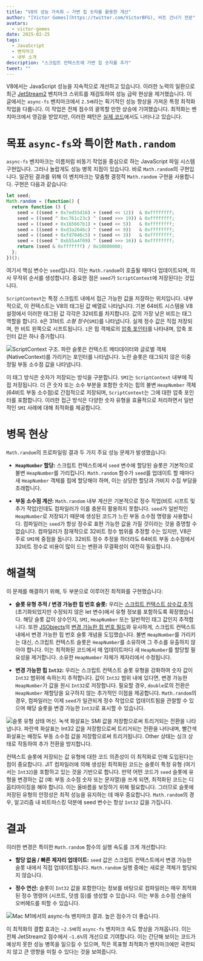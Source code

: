 ```yaml
---
title: "V8의 성능 가속화 – 가변 힙 숫자를 활용한 개선"
author: "[Victor Gomes](https://twitter.com/VictorBFG), 비트 건너기 전문"
avatars:
  - victor-gomes
date: 2025-02-25
tags:
  - JavaScript
  - 벤치마크
  - 내부 소개
description: "스크립트 컨텍스트에 가변 힙 숫자를 추가"
tweet: ""
---
```


V8에서는 JavaScript 성능을 지속적으로 개선하고 있습니다. 이러한 노력의 일환으로 최근 [JetStream2](https://browserbench.org/JetStream2.1/) 벤치마크 스위트를 재검토하여 성능 급락 현상을 제거했습니다. 이 글에서는 `async-fs` 벤치마크에서 `2.5배`라는 획기적인 성능 향상을 가져온 특정 최적화 작업을 다룹니다. 이 작업은 전체 점수의 괄목할 만한 상승에 기여했습니다. 최적화는 벤치마크에서 영감을 받았지만, 이러한 패턴은 [실제 코드](https://github.com/WebAssembly/binaryen/blob/3339c1f38da5b68ce8bf410773fe4b5eee451ab8/scripts/fuzz_shell.js#L248)에서도 나타나고 있습니다.

<!--truncate-->
# 목표 `async-fs`와 특이한 `Math.random`

`async-fs` 벤치마크는 이름처럼 비동기 작업을 중심으로 하는 JavaScript 파일 시스템 구현입니다. 그러나 놀랍게도 성능 병목 지점이 있습니다. 바로 `Math.random`의 구현입니다. 일관된 결과를 위해 이 벤치마크는 맞춤형 결정적 `Math.random` 구현을 사용합니다. 구현은 다음과 같습니다:

```js
let seed;
Math.random = (function() {
  return function () {
    seed = ((seed + 0x7ed55d16) + (seed << 12))  & 0xffffffff;
    seed = ((seed ^ 0xc761c23c) ^ (seed >>> 19)) & 0xffffffff;
    seed = ((seed + 0x165667b1) + (seed << 5))   & 0xffffffff;
    seed = ((seed + 0xd3a2646c) ^ (seed << 9))   & 0xffffffff;
    seed = ((seed + 0xfd7046c5) + (seed << 3))   & 0xffffffff;
    seed = ((seed ^ 0xb55a4f09) ^ (seed >>> 16)) & 0xffffffff;
    return (seed & 0xfffffff) / 0x10000000;
  };
})();
```

여기서 핵심 변수는 `seed`입니다. 이는 `Math.random`이 호출될 때마다 업데이트되며, 의사 무작위 순서를 생성합니다. 중요한 점은 `seed`가 `ScriptContext`에 저장된다는 것입니다.

`ScriptContext`는 특정 스크립트 내에서 접근 가능한 값을 저장하는 위치입니다. 내부적으로, 이 컨텍스트는 V8의 태그된 값 배열로 나타납니다. 기본 64비트 시스템용 V8 설정에서 이러한 태그된 값 각각은 32비트를 차지합니다. 값의 가장 낮은 비트는 태그 역할을 합니다. `0`은 31비트 _소형 정수_(`SMI`)를 나타냅니다. 실제 정수 값은 직접 저장되며, 한 비트 왼쪽으로 시프트됩니다. `1`은 힙 객체로의 [압축 포인터](https://v8.dev/blog/pointer-compression)를 나타내며, 압축 포인터 값은 하나 증가합니다.

![`ScriptContext` 구조. 파란 슬롯은 컨텍스트 메타데이터와 글로벌 객체(`NativeContext`)를 가리키는 포인터를 나타냅니다. 노란 슬롯은 태그되지 않은 이중 정밀 부동 소수점 값을 나타냅니다.](/_img/mutable-heap-number/script-context.svg)

이 태그 방식은 숫자가 저장되는 방식을 구분합니다. `SMI`는 `ScriptContext` 내부에 직접 저장됩니다. 더 큰 숫자 또는 소수 부분을 포함한 숫자는 힙의 불변 `HeapNumber` 객체(64비트 부동 소수점)로 간접적으로 저장되며, `ScriptContext`는 그에 대한 압축 포인터를 포함합니다. 이러한 접근 방식은 다양한 숫자 유형을 효율적으로 처리하면서 일반적인 `SMI` 사례에 대해 최적화를 제공합니다.

# 병목 현상

`Math.random`의 프로파일링 결과 두 가지 주요 성능 문제가 발생했습니다:

- **`HeapNumber` 할당:** 스크립트 컨텍스트에서 `seed` 변수에 할당된 슬롯은 기본적으로 불변 `HeapNumber`를 가리킵니다. `Math.random` 함수가 `seed`를 업데이트 할 때마다 새 `HeapNumber` 객체를 힙에 할당해야 하며, 이는 상당한 할당과 가비지 수집 부담을 초래합니다.

- **부동 소수점 계산:** `Math.random` 내부 계산은 기본적으로 정수 작업(비트 시프트 및 추가 작업)인데도 컴파일러가 이를 충분히 활용하지 못합니다. `seed`가 일반적인 `HeapNumber`로 저장되기 때문에 생성된 코드가 느린 부동 소수점 명령을 사용합니다. 컴파일러는 `seed`가 항상 정수로 표현 가능한 값을 가질 것이라는 것을 증명할 수 없습니다. 컴파일러가 잠재적으로 32비트 정수 범위를 추정할 수는 있지만, V8은 주로 `SMI`에 중점을 둡니다. 32비트 정수 추정을 하더라도 64비트 부동 소수점에서 32비트 정수로 비용이 많이 드는 변환과 무결확성이 여전히 필요합니다.

# 해결책

이 문제를 해결하기 위해, 두 부분으로 이루어진 최적화를 구현했습니다:

- **슬롯 유형 추적 / 변경 가능한 힙 번호 슬롯:** 우리는 [스크립트 컨텍스트 상수값 추적](https://issues.chromium.org/u/2/issues/42203515) (초기화되었지만 수정되지 않은 let 변수)에서 유형 정보를 포함하도록 확장했습니다. 해당 슬롯 값이 상수인지, `SMI`, `HeapNumber` 또는 일반적인 태그 값인지 추적합니다. 또한 [JSObjects](https://v8.dev/blog/react-cliff#smi-heapnumber-mutableheapnumber)의 [변경 가능한 힙 번호 필드](https://v8.dev/blog/react-cliff#smi-heapnumber-mutableheapnumber)와 유사하게, 스크립트 컨텍스트 내에서 변경 가능한 힙 번호 슬롯 개념을 도입했습니다. 불변 `HeapNumber`를 가리키는 대신, 스크립트 컨텍스트 슬롯은 `HeapNumber`를 소유하며 그 주소를 유출하지 않아야 합니다. 이는 최적화된 코드에서 매 업데이트마다 새 `HeapNumber`를 할당할 필요성을 제거합니다. 소유한 `HeapNumber` 자체가 제자리에서 수정됩니다.

- **변경 가능한 힙 `Int32`:** 우리는 스크립트 컨텍스트 슬롯 유형을 강화하여 숫자 값이 `Int32` 범위에 속하는지 추적합니다. 값이 `Int32` 범위 내에 있다면, 변경 가능한 `HeapNumber`가 값을 원시 `Int32`로 저장합니다. 필요할 경우, `double`로의 전환은 `HeapNumber` 재할당을 요구하지 않는 추가적인 이점을 제공합니다. `Math.random`의 경우, 컴파일러는 이제 `seed`가 일관되게 정수 작업으로 업데이트됨을 관찰할 수 있으며 해당 슬롯을 변경 가능한 `Int32`로 표시할 수 있습니다.

![슬롯 유형 상태 머신. 녹색 화살표는 `SMI` 값을 저장함으로써 트리거되는 전환을 나타냅니다. 파란색 화살표는 `Int32` 값을 저장함으로써 트리거되는 전환을 나타내며, 빨간색 화살표는 배정도 부동 소수점 값을 저장함으로써 트리거됩니다. `Other` 상태는 싱크 상태로 작동하여 추가 전환을 방지합니다.](/_img/mutable-heap-number/transitions.svg)

컨텍스트 슬롯에 저장되는 값 유형에 대한 코드 의존성이 이 최적화로 인해 도입된다는 점이 중요합니다. JIT 컴파일러에 의해 생성된 최적화된 코드는 슬롯이 특정 유형 (여기서는 `Int32`)을 포함하고 있는 것을 기반으로 합니다. 만약 어떤 코드가 `seed` 슬롯에 유형을 변경하는 값 (예: 부동 소수점 숫자 또는 문자열)을 쓰게 되면, 최적화된 코드는 디옵티마이징을 해야 합니다. 이는 올바름을 보장하기 위해 필요합니다. 그러므로 슬롯에 저장된 유형의 안정성은 최적 성능을 유지하는 데 매우 중요합니다. `Math.random`의 경우, 알고리즘 내 비트마스킹 덕분에 seed 변수는 항상 `Int32` 값을 가집니다.

# 결과

이러한 변경은 특이한 `Math.random` 함수의 실행 속도를 크게 개선합니다:

- **할당 없음 / 빠른 제자리 업데이트:** `seed` 값은 스크립트 컨텍스트에서 변경 가능한 슬롯 내에서 직접 업데이트됩니다. `Math.random` 실행 중에는 새로운 객체가 할당되지 않습니다.

- **정수 연산:** 슬롯이 `Int32` 값을 포함한다는 정보를 바탕으로 컴파일러는 매우 최적화된 정수 명령어 (시프트, 덧셈 등)를 생성할 수 있습니다. 이는 부동 소수점 산술의 오버헤드를 피할 수 있습니다.

![Mac M1에서의 `async-fs` 벤치마크 결과. 높은 점수가 더 좋습니다.](/_img/mutable-heap-number/result.png)

이 최적화의 결합 효과는 `~2.5배`의 `async-fs` 벤치마크 속도 향상을 가져옵니다. 이는 전체 JetStream2 점수에서 `~1.6%`의 개선으로 기여합니다. 이는 간단해 보이는 코드가 예상치 못한 성능 병목을 일으킬 수 있으며, 작은 목표형 최적화가 벤치마크에만 국한되지 않고 큰 영향을 미칠 수 있다는 것을 보여줍니다.

